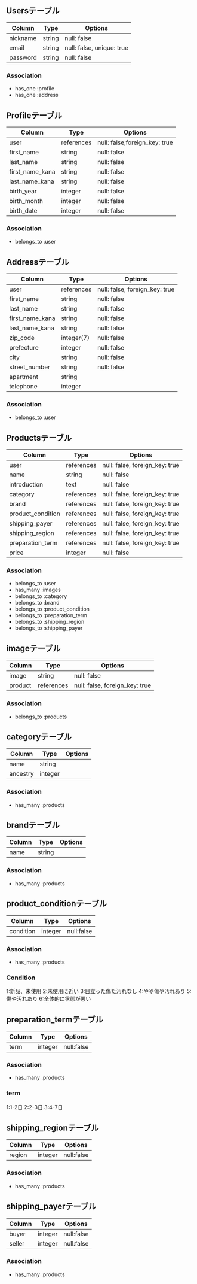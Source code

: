## Usersテーブル
|Column|Type|Options|
|------|----|-------|
|nickname|string|null: false|
|email|string|null: false, unique: true|
|password|string|null: false|
### Association
- has_one :profile
- has_one :address
## Profileテーブル
|Column|Type|Options|
|------|----|-------|
|user|references|null: false,foreign_key: true|
|first_name|string|null: false|
|last_name|string|null: false|
|first_name_kana|string|null: false|
|last_name_kana|string|null: false|
|birth_year|integer|null: false|
|birth_month|integer|null: false|
|birth_date|integer|null: false|
### Association
- belongs_to :user

## Addressテーブル
|Column|Type|Options|
|------|----|-------|
|user|references|null: false, foreign_key: true|
|first_name|string|null: false|
|last_name|string|null: false|
|first_name_kana|string|null: false|
|last_name_kana|string|null: false|
|zip_code|integer(7)|null: false|
|prefecture|integer|null: false|
|city|string|null: false|
|street_number|string|null: false|
|apartment|string||
|telephone|integer||
### Association
- belongs_to :user
## Productsテーブル
|Column|Type|Options|
|------|----|-------|
|user|references|null: false, foreign_key: true|
|name|string|null: false|
|introduction|text|null: false|
|category|references|null: false, foreign_key: true|
|brand|references|null: false, foreign_key: true|
|product_condition|references|null: false, foreign_key: true|
|shipping_payer|references|null: false, foreign_key: true|
|shipping_region|references|null: false, foreign_key: true|
|preparation_term|references|null: false, foreign_key: true|
|price|integer|null: false|
### Association
- belongs_to :user
- has_many :images
- belongs_to :category
- belongs_to :brand
- belongs_to :product_condition
- belongs_to :preparation_term
- belongs_to :shipping_region
- belongs_to :shipping_payer
## imageテーブル
|Column|Type|Options|
|------|----|-------|
|image|string|null: false|
|product|references|null: false, foreign_key: true|
### Association
- belongs_to :products
## categoryテーブル
|Column|Type|Options|
|------|----|-------|
|name|string|
|ancestry|integer|
### Association
- has_many :products
## brandテーブル
|Column|Type|Options|
|------|----|-------|
|name|string|
### Association
- has_many :products
## product_conditionテーブル
|Column|Type|Options|
|------|----|-------|
|condition|integer|null:false|
### Association
- has_many :products
### Condition
1:新品、未使用
2:未使用に近い
3:目立った傷た汚れなし
4:やや傷や汚れあり
5:傷や汚れあり
6:全体的に状態が悪い
## preparation_termテーブル
|Column|Type|Options|
|------|----|-------|
|term|integer|null:false|
### Association
- has_many :products
### term
1:1-2日
2:2-3日
3:4-7日
## shipping_regionテーブル
|Column|Type|Options|
|------|----|-------|
|region|integer|null:false|
### Association
- has_many :products
## shipping_payerテーブル
|Column|Type|Options|
|------|----|-------|
|buyer|integer|null:false|
|seller|integer|null:false|
### Association
- has_many :products
